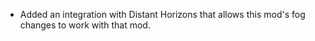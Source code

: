 * Added an integration with Distant Horizons that allows this mod's fog changes to work with that mod. 
